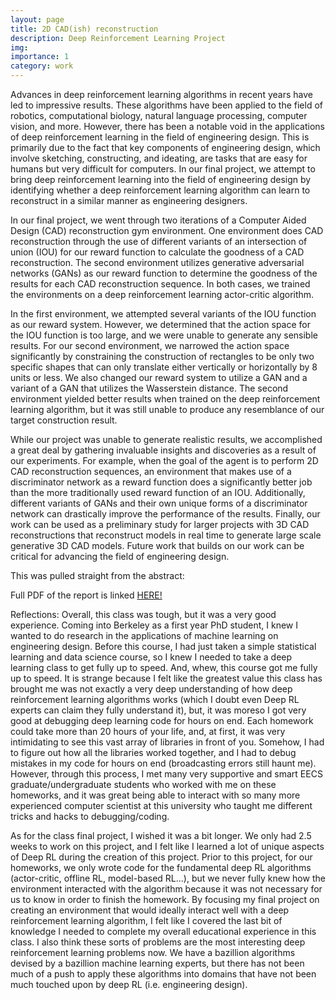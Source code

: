 ```yaml
---
layout: page
title: 2D CAD(ish) reconstruction
description: Deep Reinforcement Learning Project
img:
importance: 1
category: work
---
```


Advances in deep reinforcement learning algorithms in recent years have led to impressive results. These algorithms have been applied to the field of robotics, computational biology, natural language processing, computer vision, and more. However, there has been a notable void in the applications of deep reinforcement learning in the field of engineering design. This is primarily due to the fact that key components of engineering design, which involve sketching, constructing, and ideating, are tasks that are easy for humans but very difficult for computers. In our final project, we attempt to bring deep reinforcement learning into the field of engineering design by identifying whether a deep reinforcement learning algorithm can learn to reconstruct in a similar manner as engineering designers.

In our final project, we went through two iterations of a Computer Aided Design (CAD) reconstruction gym environment. One environment does CAD reconstruction through the use of different variants of an intersection of union (IOU) for our reward function to calculate the goodness of a CAD reconstruction. The second environment utilizes generative adversarial networks (GANs) as our reward function to determine the goodness of the results for each CAD reconstruction sequence. In both cases, we trained the environments on a deep reinforcement learning actor-critic algorithm.

In the first environment, we attempted several variants of the IOU function as our reward system. However, we determined that the action space for the IOU function is too large, and we were unable to generate any sensible results. For our second environment, we narrowed the action space significantly by constraining the construction of rectangles to be only two specific shapes that can only translate either vertically or horizontally by 8 units or less. We also changed our reward system to utilize a GAN and a variant of a GAN that utilizes the Wasserstein distance. The second environment yielded better results when trained on the deep reinforcement learning algorithm, but it was still unable to produce any resemblance of our target construction result.

While our project was unable to generate realistic results, we accomplished a great deal by gathering invaluable insights and discoveries as a result of our experiments. For example, when the goal of the agent is to perform 2D CAD reconstruction sequences, an environment that makes use of a discriminator network as a reward function does a significantly better job than the more traditionally used reward function of an IOU. Additionally, different variants of GANs and their own unique forms of a discriminator network can drastically improve the performance of the results. Finally, our work can be used as a preliminary study for larger projects with 3D CAD reconstructions that reconstruct models in real time to generate large scale generative 3D CAD models. Future work that builds on our work can be critical for advancing the field of engineering design.

This was pulled straight from the abstract: 

Full PDF of the report is linked [HERE!](https://kevinma1515.github.io/assets/pdf/cs285report.pdf)

Reflections: Overall, this class was tough, but it was a very good experience. Coming into Berkeley as a first year PhD student, I knew I wanted to do research in the applications of machine learning on engineering design. Before this course, I had just taken a simple statistical learning and data science course, so I knew I needed to take a deep learning class to get fully up to speed. And, whew, this course got me fully up to speed. It is strange because I felt like the greatest value this class has brought me was not exactly a very deep understanding of how deep reinforcement learning algorithms works (which I doubt even Deep RL experts can claim they fully understand it), but, it was moreso I got very good at debugging deep learning code for hours on end. Each homework could take more than 20 hours of your life, and, at first, it was very intimidating to see this vast array of libraries in front of you. Somehow, I had to figure out how all the libraries worked together, and I had to debug mistakes in my code for hours on end (broadcasting errors still haunt me). However, through this process, I met many very supportive and smart EECS graduate/undergraduate students who worked with me on these homeworks, and it was great being able to interact with so many more experienced computer scientist at this university who taught me different tricks and hacks to debugging/coding. 

As for the class final project, I wished it was a bit longer. We only had 2.5 weeks to work on this project, and I felt like I learned a lot of unique aspects of Deep RL during the creation of this project. Prior to this project, for our homeworks, we only wrote code for the fundamental deep RL algorithms (actor-critic, offline RL, model-based RL...), but we never fully knew how the environment interacted with the algorithm because it was not necessary for us to know in order to finish the homework. By focusing my final project on creating an environment that would ideally interact well with a deep reinforcement learning algorithm, I felt like I covered the last bit of knowledge I needed to complete my overall educational experience in this class. I also think these sorts of problems are the most interesting deep reinforcement learning problems now. We have a bazillion algorithms devised by a bazillion machine learning experts, but there has not been much of a push to apply these algorithms into domains that have not been much touched upon by deep RL (i.e. engineering design).



